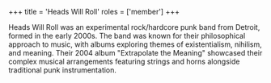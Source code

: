 +++
title = 'Heads Will Roll'
roles = ['member']
+++

Heads Will Roll was an experimental rock/hardcore punk band from Detroit, formed in the early 2000s. The band was known for their philosophical approach to music, with albums exploring themes of existentialism, nihilism, and meaning. Their 2004 album "Extrapolate the Meaning" showcased their complex musical arrangements featuring strings and horns alongside traditional punk instrumentation.
